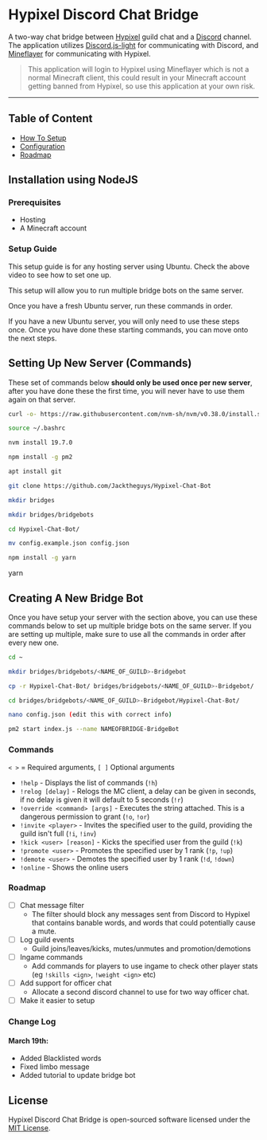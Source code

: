 # Hypixel Discord Chat Bridge

A two-way chat bridge between [Hypixel](https://hypixel.net/) guild chat and a [Discord](https://discord.com/) channel. The application utilizes [Discord.js-light](https://github.com/timotejroiko/discord.js-light) for communicating with Discord, and [Mineflayer](https://github.com/PrismarineJS/mineflayer) for communicating with Hypixel.

> This application will login to Hypixel using Mineflayer which is not a normal Minecraft client, this could result in your Minecraft account getting banned from Hypixel, so use this application at your own risk.

<hr>

## Table of Content

- [How To Setup](#installation-using-nodejs)
- [Configuration](#configuration)
- [Roadmap](#roadmap)

## Installation using NodeJS

### Prerequisites

- Hosting
- A Minecraft account

### Setup Guide
This setup guide is for any hosting server using Ubuntu. Check the above video to see how to set one up.

This setup will allow you to run multiple bridge bots on the same server.

Once you have a fresh Ubuntu server, run these commands in order.

If you have a new Ubuntu server, you will only need to use these steps once. Once you have done these starting commands, you can move onto the next steps.


## Setting Up New Server (Commands)
These set of commands below **should only be used once per new server**, after you have done these the first time, you will never have to use them again on that server.

```sh
curl -o- https://raw.githubusercontent.com/nvm-sh/nvm/v0.38.0/install.sh | bash

source ~/.bashrc

nvm install 19.7.0

npm install -g pm2

apt install git

git clone https://github.com/Jacktheguys/Hypixel-Chat-Bot

mkdir bridges

mkdir bridges/bridgebots

cd Hypixel-Chat-Bot/

mv config.example.json config.json

npm install -g yarn
```

yarn

## Creating A New Bridge Bot
Once you have setup your server with the section above, you can use these commands below to set up multiple bridge bots on the same server. If you are setting up multiple, make sure to use all the commands in order after every new one.

```sh
cd ~

mkdir bridges/bridgebots/<NAME_OF_GUILD>-Bridgebot

cp -r Hypixel-Chat-Bot/ bridges/bridgebots/<NAME_OF_GUILD>-Bridgebot/

cd bridges/bridgebots/<NAME_OF_GUILD>-Bridgebot/Hypixel-Chat-Bot/

nano config.json (edit this with correct info)

pm2 start index.js --name NAMEOFBRIDGE-BridgeBot
```



### Commands

`< >` = Required arguments, `[ ]` Optional arguments

- `!help` - Displays the list of commands (`!h`)
- `!relog [delay]` - Relogs the MC client, a delay can be given in seconds, if no delay is given it will default to 5 seconds (`!r`)
- `!override <command> [args]` - Executes the string attached. This is a dangerous permission to grant (`!o`, `!or`)
- `!invite <player>` - Invites the specified user to the guild, providing the guild isn't full (`!i`, `!inv`)
- `!kick <user> [reason]` - Kicks the specified user from the guild (`!k`)
- `!promote <user>` - Promotes the specified user by 1 rank (`!p`, `!up`)
- `!demote <user>` - Demotes the specified user by 1 rank (`!d`, `!down`)
- `!online` - Shows the online users

### Roadmap

- [ ] Chat message filter
  - The filter should block any messages sent from Discord to Hypixel that contains banable words, and words that could potentially cause a mute.
- [ ] Log guild events
  - Guild joins/leaves/kicks, mutes/unmutes and promotion/demotions
- [ ] Ingame commands
  - Add commands for players to use ingame to check other player stats (eg `!skills <ign>`, `!weight <ign>` etc)
- [ ] Add support for officer chat
  - Allocate a second discord channel to use for two way officer chat.
- [ ] Make it easier to setup

### Change Log
#### March 19th:
   - Added Blacklisted words
   - Fixed limbo message
   - Added tutorial to update bridge bot

## License

Hypixel Discord Chat Bridge is open-sourced software licensed under the [MIT License](https://opensource.org/licenses/MIT).
